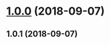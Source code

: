 <a name="1.0.0"></a>

# [1.0.0](https://github.com/imcuttle/rcp/compare/v1.0.1...v1.0.0) (2018-09-07)

<a name="1.0.1"></a>

## 1.0.1 (2018-09-07)
